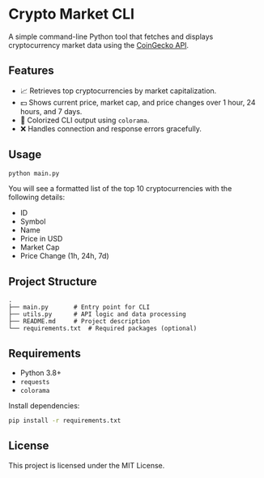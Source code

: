 # Crypto Market CLI

A simple command-line Python tool that fetches and displays cryptocurrency market data using the [CoinGecko API](https://www.coingecko.com/en/api).

## Features

- 📈 Retrieves top cryptocurrencies by market capitalization.
- 💵 Shows current price, market cap, and price changes over 1 hour, 24 hours, and 7 days.
- 🎨 Colorized CLI output using `colorama`.
- ❌ Handles connection and response errors gracefully.

## Usage

```bash
python main.py
```

You will see a formatted list of the top 10 cryptocurrencies with the following details:

- ID
- Symbol
- Name
- Price in USD
- Market Cap
- Price Change (1h, 24h, 7d)

## Project Structure

```
.
├── main.py       # Entry point for CLI
├── utils.py      # API logic and data processing
├── README.md     # Project description
└── requirements.txt  # Required packages (optional)
```

## Requirements

- Python 3.8+
- `requests`
- `colorama`

Install dependencies:

```bash
pip install -r requirements.txt
```

## License

This project is licensed under the MIT License.